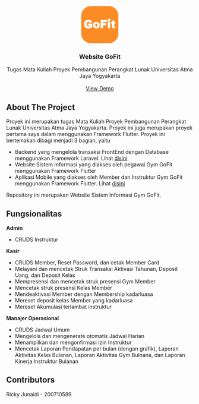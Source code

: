 <div align="center">
  <a href="https://github.com/RickyJ2/APP-WEB-GOFIT">
    <img src="https://github.com/RickyJ2/APP-WEB-GOFIT/blob/master/web/icons/android-chrome-512x512.png" alt="Logo" width="100" height="100">
  </a>

  <h3 align="center">Website GoFit</h3>

  <p align="center">
    Tugas Mata Kuliah Proyek Pembangunan Perangkat Lunak Universitas Atma Jaya Yogyakarta
    <br />
    <br />
    <a href="https://studentsuajyac-my.sharepoint.com/:v:/g/personal/200710589_students_uajy_ac_id/EZw4OoRBwl1Gn5gkksnJf6cBW2w6hwY5okl_uE__4bdLkw?nav=eyJyZWZlcnJhbEluZm8iOnsicmVmZXJyYWxBcHAiOiJPbmVEcml2ZUZvckJ1c2luZXNzIiwicmVmZXJyYWxBcHBQbGF0Zm9ybSI6IldlYiIsInJlZmVycmFsTW9kZSI6InZpZXciLCJyZWZlcnJhbFZpZXciOiJNeUZpbGVzTGlua0RpcmVjdCJ9fQ&e=7JYgJh">View Demo</a>
  </p>
</div>

## About The Project

Proyek ini merupakan tugas Mata Kuliah Proyek Pembangunan Perangkat Lunak Universitas Atma Jaya Yogyakarta. Proyek ini juga merupakan proyek pertama saya dalam menggunakan Framework Flutter. Proyek ini bertemakan dibagi menjadi 3 bagian, yaitu 
- Backend yang mengelola transaksi FrontEnd dengan Database menggunakan Framework Laravel. Lihat <a href="https://github.com/RickyJ2/RestAPI-WEB-GoFit"> disini </a>
- Website Sistem Informasi yang diakses oleh pegawai Gym GoFit menggunakan Framework Flutter
- Aplikasi Mobile yang diakses oleh Member dan Instruktur Gym GoFit menggunakan Framework Flutter. Lihat <a href="https://github.com/RickyJ2/APP-MOBILE-GOFIT"> disini </a>

Repository ini merupakan Website Sistem Informasi Gym GoFit.

## Fungsionalitas
**Admin**
- CRUDS Instruktur

**Kasir**
- CRUDS Member, Reset Password, dan cetak Member Card
- Melayani dan mencetak Struk Transaksi Aktivasi Tahunan, Deposit Uang, dan Deposit Kelas
- Mempresensi dan mencetak struk presensi Gym Member
- Mencetak struk presensi Kelas Member
- Mendeaktivasi Member dengan Membership kadarluasa
- Mereset deposit kelas Member yang kadarluasa
- Mereset Akumulasi terlambat instruktur

**Manajer Operasional**
- CRUDS Jadwal Umum
- Mengelola dan mengenerate otomatis Jadwal Harian
- Menampilkan dan mengonfirmasi izin Instruktur
- Mencetak Laporan Pendapatan per bulan (dengan grafik), Laporan Aktivitas Kelas Bulanan, Laporan Aktivitas Gym Bulnana, dan Laporan Kinerja Instruktur Bulanan


## Contributors
Ricky Junaidi - 200710589
